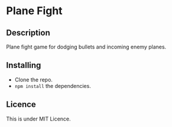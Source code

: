 Plane Fight
===========


Description
-----------
Plane fight game for dodging bullets and incoming enemy planes.


Installing
----------
* Clone the repo.
* `npm install` the dependencies.


Licence
-------
This is under MIT Licence.
